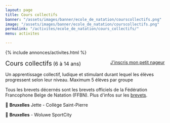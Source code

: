 ```yaml
---
layout: page
title: Cours collectifs
banner: "/assets/images/banner/ecole_de_natation/courscollectifs.png"
image: "/assets/images/banner/ecole_de_natation/courscollectifs.png"
permalink: "/activites/ecole_de_natation/cours_collectifs/"
menu: activites

---
```

{% include annonces/activites.html %}

<div class="col-md-4" style="float: right; margin-bottom: 20px;">
	<a href="https://www12.iclub.be/myiclub3_CFS_register.asp?ClubID=559&LG=FR&Categorie=5" class="btn btn-block btn-info-filled" target="_blank">J'inscris mon petit nageur</a>
</div>

<span style="font-size:20px;">Cours collectifs</span>&nbsp;<span style="font-size:16px">(6 à 14 ans)</span>

Un apprentissage collectif, ludique et stimulant durant lequel les élèves progressent selon leur niveau. Maximum 5 élèves par groupe

Tous les brevets décernés sont les brevets officiels de la Fédération Francophone Belge de Natation (FFBN). Plus d'infos sur les [brevets](http://www.ffbn.be/brevets-de-natation).

📍 **Bruxelles** Jette - Collège Saint-Pierre

📍 **Bruxelles** -  Woluwe&nbsp;SportCity
